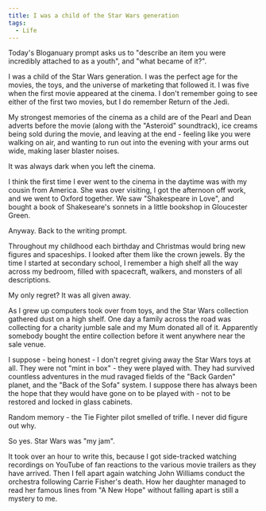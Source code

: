 ```yaml
---
title: I was a child of the Star Wars generation
tags:
  - Life
---
```


Today's Bloganuary prompt asks us to "describe an item you were incredibly attached to as a youth", and "what became of it?".


I was a child of the Star Wars generation. I was the perfect age for the movies, the toys, and the universe of marketing that followed it. I was five when the first movie appeared at the cinema. I don't remember going to see either of the first two movies, but I do remember Return of the Jedi.


My strongest memories of the cinema as a child are of the Pearl and Dean adverts before the movie (along with the "Asteroid" soundtrack), ice creams being sold during the movie, and leaving at the end - feeling like you were walking on air, and wanting to run out into the evening with your arms out wide, making laser blaster noises.


It was always dark when you left the cinema.


I think the first time I ever went to the cinema in the daytime was with my cousin from America. She was over visiting, I got the afternoon off work, and we went to Oxford together. We saw "Shakespeare in Love", and bought a book of Shakeseare's sonnets in a little bookshop in Gloucester Green.


Anyway. Back to the writing prompt.


Throughout my childhood each birthday and Christmas would bring new figures and spaceships. I looked after them like the crown jewels. By the time I started at secondary school, I remember a high shelf all the way across my bedroom, filled with spacecraft, walkers, and monsters of all descriptions.


My only regret? It was all given away.


As I grew up computers took over from toys, and the Star Wars collection gathered dust on a high shelf. One day a family across the road was collecting for a charity jumble sale and my Mum donated all of it. Apparently somebody bought the entire collection before it went anywhere near the sale venue.


I suppose - being honest - I don't regret giving away the Star Wars toys at all. They were not "mint in box" - they were played with. They had survived countless adventures in the mud ravaged fields of the "Back Garden" planet, and the "Back of the Sofa" system. I suppose there has always been the hope that they would have gone on to be played with - not to be restored and locked in glass cabinets.


Random memory - the Tie Fighter pilot smelled of trifle. I never did figure out why.


So yes. Star Wars was "my jam".


It took over an hour to write this, because I got side-tracked watching recordings on YouTube of fan reactions to the various movie trailers as they have arrived. Then I fell apart again watching John Williams conduct the orchestra following Carrie Fisher's death. How her daughter managed to read her famous lines from "A New Hope" without falling apart is still a mystery to me.


